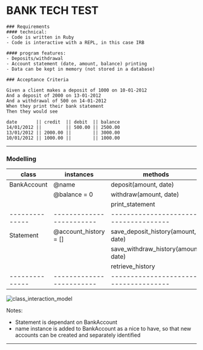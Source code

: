 BANK TECH TEST
==============

````
### Requirements
#### technical:
- Code is written in Ruby  
- Code is interactive with a REPL, in this case IRB  

#### program features:
- Deposits/withdrawal  
- Account statement (date, amount, balance) printing  
- Data can be kept in memory (not stored in a database)  
````
````
### Acceptance Criteria

Given a client makes a deposit of 1000 on 10-01-2012  
And a deposit of 2000 on 13-01-2012  
And a withdrawal of 500 on 14-01-2012  
When they print their bank statement  
Then they would see  

date       || credit  || debit  || balance
14/01/2012 ||         || 500.00 || 2500.00
13/01/2012 || 2000.00 ||        || 3000.00
10/01/2012 || 1000.00 ||        || 1000.00
````
-----

### Modelling

| class        |  instances             |  methods                             |
|--------------|------------------------|--------------------------------------|
| BankAccount  |  @name                 |  deposit(amount, date)               |
|              |  @balance = 0          |  withdraw(amount, date)              |
|              |                        |  print_statement                     |
|--------------|------------------------|--------------------------------------|
| Statement    |  @account_history = [] |  save_deposit_history(amount, date)  |
|              |                        |  save_withdraw_history(amount, date) |
|              |                        |  retrieve_history                    |
|--------------|------------------------|--------------------------------------|

![class_interaction_model](class_interaction_model)  


Notes:
- Statement is dependant on BankAccount  
- name instance is added to BankAccount as a nice to have, so that new accounts can be created and separately identified

----
